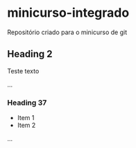 # minicurso-integrado
Repositório criado para o minicurso de git

## Heading 2

Teste texto

...

### Heading 37

- Item 1
- Item 2

...
